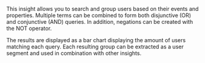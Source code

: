 This insight allows you to search and group users based on their
events and properties. Multiple terms can be combined to form both
disjunctive (OR) and conjunctive (AND) queries. In addition,
negations can be created with the NOT operator.

The results are displayed as a bar chart displaying the amount of
users matching each query. Each resulting group can be extracted as a
user segment and used in combination with other insights.
